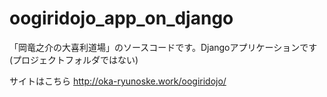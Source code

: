 # oogiridojo_app_on_django
「岡竜之介の大喜利道場」のソースコードです。Djangoアプリケーションです(プロジェクトフォルダではない)

サイトはこちら
http://oka-ryunoske.work/oogiridojo/

